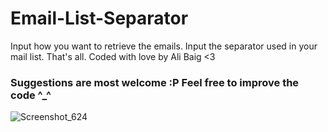 # Email-List-Separator

Input how you want to retrieve the emails.
Input the separator used in your mail list.
That's all.
Coded with love by Ali Baig <3

### Suggestions are most welcome :P Feel free to improve the code ^_^ 

![Screenshot_624](https://user-images.githubusercontent.com/69807734/92068149-91ddf380-edbf-11ea-862e-5646e5be9b7f.png)
